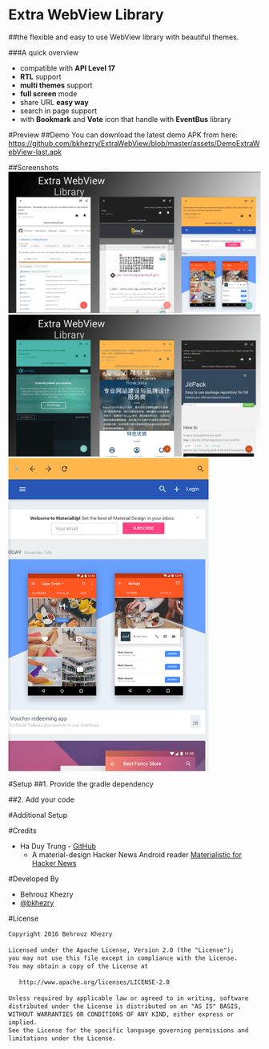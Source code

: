 # Extra WebView Library
##the flexible and easy to use WebView library with beautiful themes.

###A quick overview
- compatible with **API Level 17**
- **RTL** support
- **multi themes** support
- **full screen** mode
- share URL **easy way**
- search in page support
- with **Bookmark** and **Vote** icon that handle with **EventBus** library

#Preview
##Demo
You can download the latest demo APK from here: https://github.com/bkhezry/ExtraWebView/blob/master/assets/DemoExtraWebView-last.apk

##Screenshots
<img src="assets/screenshot_1.png" />
<img src="assets/screenshot_2.png" />
<img src="assets/screenshot_3.png" width="400px"/>

#Setup
##1. Provide the gradle dependency


##2. Add your code


#Additional Setup


#Credits

- Ha Duy Trung - [GitHub](https://github.com/hidroh)
	- A material-design Hacker News Android reader [Materialistic for Hacker News](https://github.com/hidroh/materialistic)

#Developed By

* Behrouz Khezry
 * [@bkhezry](https://twitter.com/bkhezry) 


#License

    Copyright 2016 Behrouz Khezry

    Licensed under the Apache License, Version 2.0 (the "License");
    you may not use this file except in compliance with the License.
    You may obtain a copy of the License at

       http://www.apache.org/licenses/LICENSE-2.0

    Unless required by applicable law or agreed to in writing, software
    distributed under the License is distributed on an "AS IS" BASIS,
    WITHOUT WARRANTIES OR CONDITIONS OF ANY KIND, either express or implied.
    See the License for the specific language governing permissions and
    limitations under the License.
